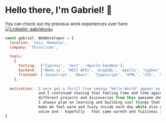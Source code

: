 # Hello there, I'm Gabriel! 👋 
You can check out my previous work experiences over here: [![Linkedin: gabrielursu](https://img.shields.io/badge/-gabrielursu-blue?style=flat-square&logo=Linkedin&logoColor=white&link=https://www.linkedin.com/in/gabriel-ursu/)](https://www.linkedin.com/in/gabriel-ursu/)

```javascript
const gabriel: WebDeveloper = {
  location: 'Iasi, Romania',
  company: 'Thinslices',
  
  tools:
    {
      testing:  ['Cypress', 'Jest', 'Apollo Sandbox'],
      backend:  ['Node.js', 'REST APIs', 'GraphQL', 'Apollo', 'Cypher'],
      frontend: ['Javascript', 'React', 'Typescript', 'HTML', 'CSS', 'Styled-Components', 'Next.js'],
    },
  
  motivation: 'I once got a thrill from seeing "Hello World" appear on my screen
               and I continued chasing that feeling time and time again through 
               different projects and discoveries from this awesome domain.
               I always plan on learning and building cool things that ultimately
               make me feel warm and fuzzy inside each day while also delivering
               value and - hopefully - that same warmth and fuzziness I feel.'
}
```
